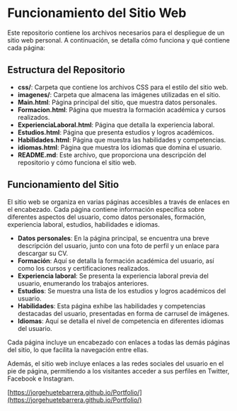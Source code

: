 # Funcionamiento del Sitio Web

Este repositorio contiene los archivos necesarios para el despliegue de un sitio web personal. A continuación, se detalla cómo funciona y qué contiene cada página:

## Estructura del Repositorio

- **css/**: Carpeta que contiene los archivos CSS para el estilo del sitio web.
- **imagenes/**: Carpeta que almacena las imágenes utilizadas en el sitio.
- **Main.html**: Página principal del sitio, que muestra datos personales.
- **Formacion.html**: Página que muestra la formación académica y cursos realizados.
- **ExperienciaLaboral.html**: Página que detalla la experiencia laboral.
- **Estudios.html**: Página que presenta estudios y logros académicos.
- **Habilidades.html**: Página que muestra las habilidades y competencias.
- **idiomas.html**: Página que muestra los idiomas que domina el usuario.
- **README.md**: Este archivo, que proporciona una descripción del repositorio y cómo funciona el sitio web.

## Funcionamiento del Sitio

El sitio web se organiza en varias páginas accesibles a través de enlaces en el encabezado. Cada página contiene información específica sobre diferentes aspectos del usuario, como datos personales, formación, experiencia laboral, estudios, habilidades e idiomas.

- **Datos personales**: En la página principal, se encuentra una breve descripción del usuario, junto con una foto de perfil y un enlace para descargar su CV.
- **Formación**: Aquí se detalla la formación académica del usuario, así como los cursos y certificaciones realizados.
- **Experiencia laboral**: Se presenta la experiencia laboral previa del usuario, enumerando los trabajos anteriores.
- **Estudios**: Se muestra una lista de los estudios y logros académicos del usuario.
- **Habilidades**: Esta página exhibe las habilidades y competencias destacadas del usuario, presentadas en forma de carrusel de imágenes.
- **Idiomas**: Aquí se detalla el nivel de competencia en diferentes idiomas del usuario.

Cada página incluye un encabezado con enlaces a todas las demás páginas del sitio, lo que facilita la navegación entre ellas.

Además, el sitio web incluye enlaces a las redes sociales del usuario en el pie de página, permitiendo a los visitantes acceder a sus perfiles en Twitter, Facebook e Instagram.

[https://jorgehuetebarrera.github.io/Portfolio/](https://jorgehuetebarrera.github.io/Portfolio/)
